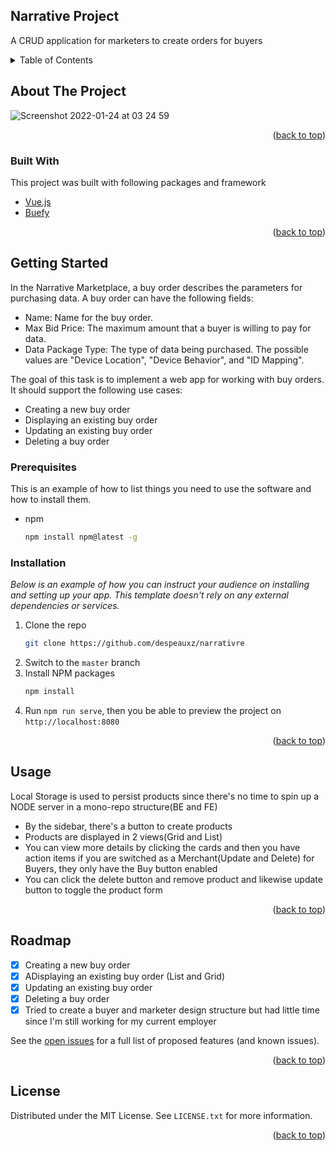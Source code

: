 <div id="top"></div>

## Narrative Project
A CRUD application for marketers to create orders for buyers

<!-- TABLE OF CONTENTS -->
<details>
  <summary>Table of Contents</summary>
  <ol>
    <li>
      <a href="#about-the-project">About The Project</a>
      <ul>
        <li><a href="#built-with">Built With</a></li>
      </ul>
    </li>
    <li>
      <a href="#getting-started">Getting Started</a>
      <ul>
        <li><a href="#prerequisites">Prerequisites</a></li>
        <li><a href="#installation">Installation</a></li>
      </ul>
    </li>
    <li><a href="#usage">Usage</a></li>
    <li><a href="#roadmap">Roadmap</a></li>
    <li><a href="#license">License</a></li>
  </ol>
</details>



<!-- ABOUT THE PROJECT -->
## About The Project
![Screenshot 2022-01-24 at 03 24 59](https://user-images.githubusercontent.com/16857803/150713367-572a8b53-7f78-40e1-809c-96da2353794e.png)


<p align="right">(<a href="#top">back to top</a>)</p>



### Built With

This project was built with following packages and framework

* [Vue.js](https://vuejs.org/)
* [Buefy](https://buefy.org/)

<p align="right">(<a href="#top">back to top</a>)</p>



<!-- GETTING STARTED -->
## Getting Started

In the Narrative Marketplace, a buy order describes the parameters for purchasing data. A buy order can have the following fields:

- Name: Name for the buy order.
- Max Bid Price: The maximum amount that a buyer is willing to pay for data.
- Data Package Type: The type of data being purchased. The possible values are "Device Location", "Device Behavior", and "ID Mapping".

The goal of this task is to implement a web app for working with buy orders. It should support the following use cases:

- Creating a new buy order
- Displaying an existing buy order
- Updating an existing buy order
- Deleting a buy order

### Prerequisites

This is an example of how to list things you need to use the software and how to install them.
* npm
  ```sh
  npm install npm@latest -g
  ```

### Installation

_Below is an example of how you can instruct your audience on installing and setting up your app. This template doesn't rely on any external dependencies or services._

1. Clone the repo
   ```sh
   git clone https://github.com/despeauxz/narrativre
   ```
2. Switch to the `master` branch
3. Install NPM packages
   ```sh
   npm install
   ```
4. Run `npm run serve`, then you be able to preview the project on `http://localhost:8080`
<p align="right">(<a href="#top">back to top</a>)</p>



<!-- USAGE EXAMPLES -->
## Usage
Local Storage is used to persist products since there's no time to spin up a NODE server in a mono-repo structure(BE and FE)

- By the sidebar, there's a button to create products
- Products are displayed in 2 views(Grid and List)
- You can view more details by clicking the cards and then you have action items if you are switched as a Merchant(Update and Delete) for Buyers, they only have the Buy button enabled
- You can click the delete button and remove product and likewise update button to toggle the product form


<p align="right">(<a href="#top">back to top</a>)</p>



<!-- ROADMAP -->
## Roadmap

- [x] Creating a new buy order
- [x] ADisplaying an existing buy order (List and Grid)
- [x] Updating an existing buy order
- [x] Deleting a buy order
- [x] Tried to create a buyer and marketer design structure but had little time since I'm still working for my current employer

See the [open issues](https://github.com/despeauxz/narrativre/issues) for a full list of proposed features (and known issues).

<p align="right">(<a href="#top">back to top</a>)</p>


<!-- LICENSE -->
## License

Distributed under the MIT License. See `LICENSE.txt` for more information.

<p align="right">(<a href="#top">back to top</a>)</p>
